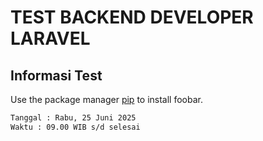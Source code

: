 # TEST BACKEND DEVELOPER LARAVEL

## Informasi Test

Use the package manager [pip](https://pip.pypa.io/en/stable/) to install foobar.

```bash
Tanggal : Rabu, 25 Juni 2025
Waktu : 09.00 WIB s/d selesai
```
